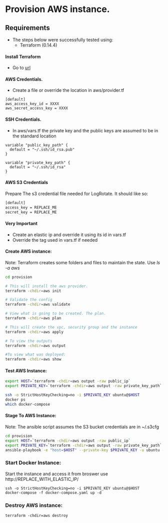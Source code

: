 # Provision AWS instance.

## Requirements 

- The steps below were successfully tested using:
    - Terraform (0.14.4)

#### Install Terraform

- Go to [url](https://learn.hashicorp.com/tutorials/terraform/install-cli)

#### AWS Credentials.
- Create a file or override the location in aws/provider.tf

```
[default]
aws_access_key_id = XXXX
aws_secret_access_key = XXXX
```
#### SSH Credentials.
- In aws/vars.tf the private key and the public keys are assumed to be in the standard location

```
variable "public_key_path" {
  default = "~/.ssh/id_rsa.pub"
}

variable "private_key_path" {
  default = "~/.ssh/id_rsa"
}

```

#### AWS S3 Credentials

Prepare The s3 credential file needed for LogRotate. It should like so:

```sh
[default]
access_key = REPLACE_ME
secret_key = REPLACE_ME

```

#### Very Important
- Create an elastic ip and override it using its id in vars.tf
- Override the tag used in vars.tf if needed

#### Create AWS instance: 

Note: Terraform creates some folders and files to maintain the state. Use <i>ls -a aws</i>

```sh
cd provision

# This will install the aws provider. 
terraform -chdir=aws init

# Validate the config
terraform -chdir=aws validate

# View what is going to be created. The plan.
terraform -chdir=aws plan

# This will create the vpc, security group and the instance
terraform -chdir=aws apply

# To view the outputs
terraform -chdir=aws output 

#To view what was deployed:
terraform -chdir=aws show 

```

#### Test AWS Instance: 

```sh
export HOST=`terraform -chdir=aws output -raw public_ip`
export PRIVATE_KEY=`terraform -chdir=aws output -raw private_key_path`

ssh -o StrictHostKeyChecking=no -i $PRIVATE_KEY ubuntu@$HOST
docker ps
which docker-compose
```

#### Stage To AWS Instance: 

Note: The ansible script assumes the S3 bucket credentials are in ~/.s3cfg 

```sh
cd provision
export HOST=`terraform -chdir=aws output -raw public_ip`
export PRIVATE_KEY=`terraform -chdir=aws output -raw private_key_path`
ansible-playbook -e "host=$HOST" --private-key $PRIVATE_KEY -u ubuntu -i "$HOST," stage.yaml
```

### Start Docker Instance: 

Start the instance and access it from broswer use http://REPLACE_WITH_ELASTIC_IP/

```
ssh -o StrictHostKeyChecking=no -i $PRIVATE_KEY ubuntu@$HOST
docker-compose -f docker-compose.yaml up -d

```

### Destroy AWS instance:
```
terraform -chdir=aws destroy
```


